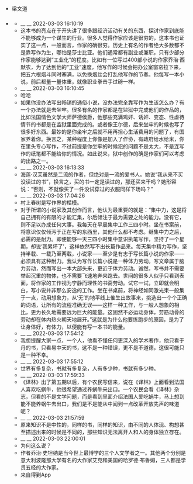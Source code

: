 - 梁文道
- ### 
    - __ __ 2022-03-03 16:10:19
    - 这本书的亮点在于开头讲了很多跟经济活动有关的东西，探讨作家到底能不能够成为一个谋生的行业。很多人觉得作家应该是很穷的，这本书也证实了这一点，一般而言，作家的确很穷。历史上有名的作者绝大多数都不是靠写作为生，哪怕是莎士比亚。他们通常都有副业或兼职，只有少部分作家能够达到“工业化”的程度。比如有一位写过400部小说的作家乔治·西默农，为了达到他的“工业”速度，他写作的时候会把办公室窗帘拉下来，把五六根烟斗同时塞满，以免换烟丝会打乱他写作的节奏。他每写一本小说，前后都量一量体重，就像职业拳击手过磅一样。
    - __ __ 2022-03-03 16:10:45
    - 哈哈
    - 如果你没办法写出畅销的通俗小说，没办法完全靠写作为生该怎么办？有一个办法就是去坐牢。很多有名的作家都是在监狱中完成他们的作品的，比如法国情色文学大师萨德侯爵，他那些充满鸡奸、诱奸、变态、性虐待情节的书都是在监狱里面完成的。或者像王尔德，后来坐牢的时候也写了很多好东西。最妙的是你坐牢之后就不用再担心生活费用的问题了，有国家养着你。换言之，某种程度上你像是加入了作协，有政府给水给米，你在里头专心写作，不过前提是你坐牢的时候犯的问题不是太大，不是连写作的纸笔都不能给你的情况。如此说来，狱中创作的确是作家们可以考虑的出路之一。
    - __ __ 2022-03-03 16:13:33
    - 海莲·汉芙虽然是二流的作者，但绝对是一流的爱书人。她说“我从来不买没读过的书”，换言之，买的书一定是读过的，那还买来干吗？她形容说：“否则，不就像买了一件没试穿过的衣服同样下场吗？”
    - __ __ 2022-03-03 17:04:26
    - 村上春树是写作界的楷模。
    - 对于所谓的小说家及其创作而言，他认为最重要的就是：“集中力，这是将自己拥有的有限的才能汇集，尔后倾注于最为需要之处的能力。没有它，则不足以办成任何大事。我每天在早晨集中工作三四小时。坐在书案前，将意识仅仅倾泻于正在写的东西里，其他什么都不考虑。继集中力之后，必需的是耐力。即便能够一天三四小时集中意识执笔写作，坚持了一个星期，却说‘我累坏了’，这样依然写不出长篇作品来。每天集中精力写作，坚持半载、一载乃至两载，小说家——至少是有志于写长篇小说的作家——必须具有这种耐力。我认为写作长篇小说是一种体力劳动。写文章属于脑力劳动，然而写出一本大部头来，更近于体力劳动。诚然，写书并不需要举起沉重的物体，也不需要飞速地奔来跑去。世间的很多人似乎只看到表面，将作家的工作视为宁静而理性的书斋劳动。试它一试，立即就会明白，写小说并非那么安逸的工作。坐在书桌前，将神经如同激光束一般集于一点，动用想象力，从‘无’的地平线上催生出故事来，挑选出一个个正确的词语，让所有的流程准确无误——这样一种工作，与一般人想象的相比，更为长久地需要远为巨大的能量。这固然不必运动身体，劳筋动骨的劳动却在体内热火朝天地展开。”这就是为什么他要练跑步的原因，是为了让身体好，有体力，以便能有写一本书的能量。
    - __ __ 2022-03-03 17:54:12
    - 我想提醒大家一点，一个人，他看不懂任何更深入的学术著作，他只看于丹的书，只看易中天的书，这不是一种错误，更不是不道德，这很可能只是一种不幸。
    - __ __ 2022-03-03 17:55:12
    - 世界有多复杂，书就有多复杂，人有多少种，书就有多少种。
    - __ __ 2022-03-03 17:59:33
    - 《译林》出了第五期以后，有个农民写信来，说在《译林》上面看到法国人喜欢吃蜗牛，他很希望通过养蜗牛来出口。一个农民会看《译林》杂志，但看的不是文学问题，而是看到里面介绍法国人爱吃蜗牛，马上想到能不能养蜗牛去出口，我们是不是能从中闻到一点改革开放先声的味道呢？
    - __ __ 2022-03-03 21:57:59
    - 原来知识不是中性的，同样的书，同样的知识，由不同的人体现、构想甚至描述出来的时候是不同的，那些知识无法离开人和人的身体独立存在。
    - __ __ 2022-03-03 22:00:01
    - 为何这么说？
    - 作者乔治·史坦纳是当今世上最博学的三个人文学者之一。其他两个分别是意大利波隆那大学有名的大作家艾克和美国的哈罗德·布鲁姆，三人都是学贯五经的大作家。
    - 来自得到App
